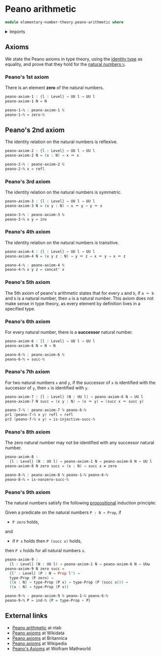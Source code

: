 # Peano arithmetic

```agda
module elementary-number-theory.peano-arithmetic where
```

<details><summary>Imports</summary>

```agda
open import elementary-number-theory.natural-numbers

open import foundation.dependent-pair-types
open import foundation.function-types
open import foundation.identity-types
open import foundation.logical-equivalences
open import foundation.negated-equality
open import foundation.propositions
open import foundation.universe-levels
```

</details>

## Axioms

We state the Peano axioms in type theory, using the
[identity type](foundation-core.identity-types.md) as equality, and prove that
they hold for the
[natural numbers `ℕ`](elementary-number-theory.natural-numbers.md).

### Peano's 1st axiom

There is an element **zero** of the natural numbers.

```agda
peano-axiom-1 : {l : Level} → UU l → UU l
peano-axiom-1 N = N

peano-1-ℕ : peano-axiom-1 ℕ
peano-1-ℕ = zero-ℕ
```

## Peano's 2nd axiom

The identity relation on the natural numbers is reflexive.

```agda
peano-axiom-2 : {l : Level} → UU l → UU l
peano-axiom-2 N = (x : N) → x ＝ x

peano-2-ℕ : peano-axiom-2 ℕ
peano-2-ℕ x = refl
```

### Peano's 3rd axiom

The identity relation on the natural numbers is symmetric.

```agda
peano-axiom-3 : {l : Level} → UU l → UU l
peano-axiom-3 N = (x y : N) → x ＝ y → y ＝ x

peano-3-ℕ : peano-axiom-3 ℕ
peano-3-ℕ x y = inv
```

### Peano's 4th axiom

The identity relation on the natural numbers is transitive.

```agda
peano-axiom-4 : {l : Level} → UU l → UU l
peano-axiom-4 N = (x y z : N) → y ＝ z → x ＝ y → x ＝ z

peano-4-ℕ : peano-axiom-4 ℕ
peano-4-ℕ x y z = concat' x
```

### Peano's 5th axiom

The 5th axiom of peano's arithmetic states that for every `a` and `b`, if
`a ＝ b` and `b` is a natural number, then `a` is a natural number. This axiom
does not make sense in type theory, as every element by definition lives in a
specified type.

### Peano's 6th axiom

For every natural number, there is a **successor** natural number.

```agda
peano-axiom-6 : {l : Level} → UU l → UU l
peano-axiom-6 N = N → N

peano-6-ℕ : peano-axiom-6 ℕ
peano-6-ℕ = succ-ℕ
```

### Peano's 7th axiom

For two natural numbers `x` and `y`, if the successor of `x` is identified with
the successor of `y`, then `x` is identified with `y`.

```agda
peano-axiom-7 : {l : Level} (N : UU l) → peano-axiom-6 N → UU l
peano-axiom-7 N succ = (x y : N) → (x ＝ y) ↔ (succ x ＝ succ y)

peano-7-ℕ : peano-axiom-7 ℕ peano-6-ℕ
pr1 (peano-7-ℕ x y) refl = refl
pr2 (peano-7-ℕ x y) = is-injective-succ-ℕ
```

### Peano's 8th axiom

The zero natural number may not be identified with any successor natural number.

```agda
peano-axiom-8 :
  {l : Level} (N : UU l) → peano-axiom-1 N → peano-axiom-6 N → UU l
peano-axiom-8 N zero succ = (x : N) → succ x ≠ zero

peano-8-ℕ : peano-axiom-8 ℕ peano-1-ℕ peano-6-ℕ
peano-8-ℕ = is-nonzero-succ-ℕ
```

### Peano's 9th axiom

The natural numbers satisfy the following
[propositional](foundation-core.propositions.md) induction principle:

Given a predicate on the natural numbers `P : N → Prop`, if

- `P zero` holds,

and

- if `P x` holds then `P (succ x)` holds,

then `P x` holds for all natural numbers `x`.

```agda
peano-axiom-9 :
  {l : Level} (N : UU l) → peano-axiom-1 N → peano-axiom-6 N → UUω
peano-axiom-9 N zero succ =
  {l' : Level} (P : N → Prop l') →
  type-Prop (P zero) →
  ((x : N) → type-Prop (P x) → type-Prop (P (succ x))) →
  ((x : N) → type-Prop (P x))

peano-9-ℕ : peano-axiom-9 ℕ peano-1-ℕ peano-6-ℕ
peano-9-ℕ P = ind-ℕ {P = type-Prop ∘ P}
```

## External links

- [Peano arithmetic](https://ncatlab.org/nlab/show/Peano+arithmetic) at nlab
- [Peano axioms](https://www.wikidata.org/wiki/Q842755) at Wikidata
- [Peano axioms](https://www.britannica.com/science/Peano-axioms) at Britannica
- [Peano axioms](https://en.wikipedia.org/wiki/Peano_axioms) at Wikipedia
- [Peano's Axioms](https://mathworld.wolfram.com/PeanosAxioms.html) at Wolfram
  Mathworld
